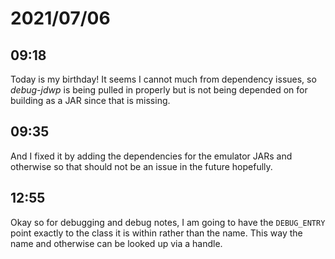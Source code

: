 # 2021/07/06

## 09:18

Today is my birthday! It seems I cannot much from dependency issues, so
_debug-jdwp_ is being pulled in properly but is not being depended on for
building as a JAR since that is missing.

## 09:35

And I fixed it by adding the dependencies for the emulator JARs and otherwise
so that should not be an issue in the future hopefully.

## 12:55

Okay so for debugging and debug notes, I am going to have the `DEBUG_ENTRY`
point exactly to the class it is within rather than the name. This way the
name and otherwise can be looked up via a handle.